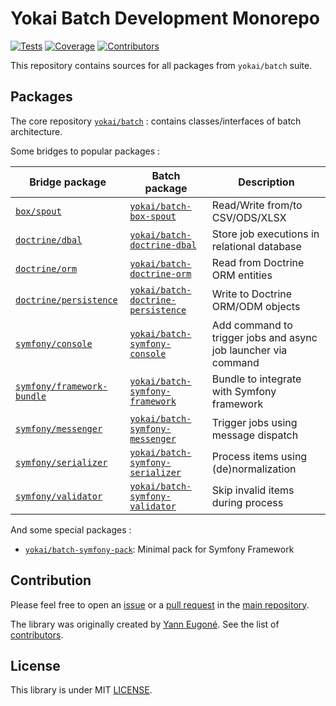 # Yokai Batch Development Monorepo

[![Tests](https://img.shields.io/github/workflow/status/yokai-php/batch-src/Tests?style=flat-square&label=tests)](https://github.com/yokai-php/batch-src/actions)
[![Coverage](https://img.shields.io/codecov/c/github/yokai-php/batch-src?style=flat-square)](https://codecov.io/gh/yokai-php/batch-src)
[![Contributors](https://img.shields.io/github/contributors/yokai-php/batch-src?style=flat-square)](https://github.com/yokai-php/batch-src/graphs/contributors)

This repository contains sources for all packages from `yokai/batch` suite.


## Packages

The core repository [`yokai/batch`](https://github.com/yokai-php/batch) : contains classes/interfaces of batch architecture.


Some bridges to popular packages :

| Bridge package                                                            | Batch package                                                                                 | Description                                                       |
| ------------------------------------------------------------------------- | --------------------------------------------------------------------------------------------- | ----------------------------------------------------------------- |
| [`box/spout`](https://github.com/box/spout)                               | [`yokai/batch-box-spout`](https://github.com/yokai-php/batch-box-spout)                       | Read/Write from/to CSV/ODS/XLSX                                   |
| [`doctrine/dbal`](https://github.com/doctrine/dbal)                       | [`yokai/batch-doctrine-dbal`](https://github.com/yokai-php/batch-doctrine-dbal)               | Store job executions in relational database                       |
| [`doctrine/orm`](https://github.com/doctrine/orm)                         | [`yokai/batch-doctrine-orm`](https://github.com/yokai-php/batch-doctrine-orm)                 | Read from Doctrine ORM entities                                   |
| [`doctrine/persistence`](https://github.com/doctrine/persistence)         | [`yokai/batch-doctrine-persistence`](https://github.com/yokai-php/batch-doctrine-persistence) | Write to Doctrine ORM/ODM objects                                 |
| [`symfony/console`](https://github.com/symfony/console)                   | [`yokai/batch-symfony-console`](https://github.com/yokai-php/batch-symfony-console)           | Add command to trigger jobs and async job launcher via command    |
| [`symfony/framework-bundle`](https://github.com/symfony/framework-bundle) | [`yokai/batch-symfony-framework`](https://github.com/yokai-php/batch-symfony-framework)       | Bundle to integrate with Symfony framework                        |
| [`symfony/messenger`](https://github.com/symfony/messenger)               | [`yokai/batch-symfony-messenger`](https://github.com/yokai-php/batch-symfony-messenger)       | Trigger jobs using message dispatch                               |
| [`symfony/serializer`](https://github.com/symfony/serializer)             | [`yokai/batch-symfony-serializer`](https://github.com/yokai-php/batch-symfony-serializer)     | Process items using (de)normalization                             |
| [`symfony/validator`](https://github.com/symfony/validator)               | [`yokai/batch-symfony-validator`](https://github.com/yokai-php/batch-symfony-validator)       | Skip invalid items during process                                 |


And some special packages :
- [`yokai/batch-symfony-pack`](https://github.com/yokai-php/batch-symfony-pack): Minimal pack for Symfony Framework


## Contribution

Please feel free to open an [issue](https://github.com/yokai-php/batch-src/issues)
or a [pull request](https://github.com/yokai-php/batch-src/pulls)
in the [main repository](https://github.com/yokai-php/batch-src).

The library was originally created by [Yann Eugoné](https://github.com/yann-eugone).
See the list of [contributors](https://github.com/yokai-php/batch-src/contributors).


## License

This library is under MIT [LICENSE](LICENSE).
